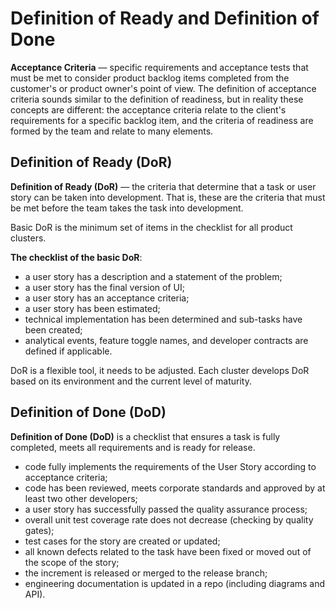# Definition of Ready and Definition of Done  

**Acceptance Criteria** — specific requirements and acceptance tests that must be met to consider product backlog items completed from the customer's or product owner's point of view. The definition of acceptance criteria sounds similar to the definition of readiness, but in reality these concepts are different: the acceptance criteria relate to the client's requirements for a specific backlog item, and the criteria of readiness are formed by the team and relate to many elements.


## Definition of Ready (DoR) 

**Definition of Ready (DoR)** — the criteria that determine that a task or user story can be taken into development. That is, these are the criteria that must be met before the team takes the task into development.

Basic DoR is the minimum set of items in the checklist for all product clusters.

**The checklist of the basic DoR**:

* a user story has a description and a statement of the problem;
* a user story has the final version of UI;
* a user story has an acceptance criteria;
* a user story has been estimated;
* technical implementation has been determined and sub-tasks have been created;
* analytical events, feature toggle names, and developer contracts are defined if applicable.

DoR is a flexible tool, it needs to be adjusted. Each cluster develops DoR based on its environment and the current level of maturity. 


## Definition of Done (DoD)

**Definition of Done (DoD)** is a checklist that ensures a task is fully completed, meets all requirements and is ready for release.

* code fully implements the requirements of the User Story according to acceptance criteria;
* code has been reviewed, meets corporate standards and approved by at least two other developers;
* a user story has successfully passed the quality assurance process;
* overall unit test coverage rate does not decrease (checking by quality gates);
* test cases for the story are created or updated;
* all known defects related to the task have been fixed or moved out of the scope of the story;
* the increment is released or merged to the release branch;
* engineering documentation is updated in a repo (including diagrams and API).